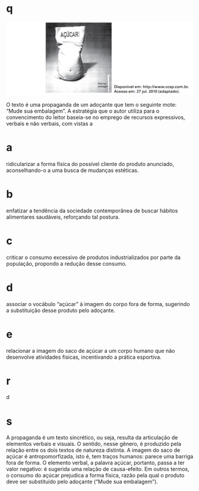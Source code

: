 # q
![](72fd11c5-a57b-d17b-3ce5-4235b52e8788.png)

O texto é uma propaganda de um adoçante que tem o seguinte mote: “Mude sua embalagem”. A estratégia que o autor utiliza para o convencimento do leitor baseia-se no emprego de recursos expressivos, verbais e não verbais, com vistas a

# a
ridicularizar a forma física do possível cliente do produto anunciado, aconselhando-o a uma busca de mudanças estéticas.

# b
enfatizar a tendência da sociedade contemporânea de buscar hábitos alimentares saudáveis, reforçando tal postura.

# c
criticar o consumo excessivo de produtos industrializados por parte da população, propondo a redução desse consumo.

# d
associar o vocábulo “açúcar” à imagem do corpo fora de forma, sugerindo a substituição desse produto pelo adoçante.

# e
relacionar a imagem do saco de açúcar a um corpo humano que não desenvolve atividades físicas, incentivando a prática esportiva.

# r
d

# s
A propaganda é um texto sincrético, ou seja, resulta da articulação de elementos verbais e visuais. O sentido, nesse gênero, é produzido pela relação entre os dois textos de natureza distinta. A imagem do saco de açúcar é antropomorfizada, isto é, tem traços humanos: parece uma barriga fora de forma. O elemento verbal, a palavra açúcar, portanto, passa a ter valor negativo: é sugerida uma relação de causa-efeito. Em outros termos, o consumo do açúcar prejudica a forma física, razão pela qual o produto deve ser substituído pelo adoçante (“Mude sua embalagem”).
